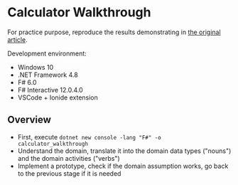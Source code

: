 # Calculator Walkthrough

For practice purpose, reproduce the results demonstrating in [the original article](https://swlaschin.gitbooks.io/fsharpforfunandprofit/content/posts/calculator-design.html).

Development environment: 
- Windows 10
- .NET Framework 4.8
- F# 6.0
- F# Interactive 12.0.4.0
- VSCode + Ionide extension


## Overview
- First, execute `dotnet new console -lang "F#" -o calculator_walkthrough`
- Understand the domain, translate it into  the domain data types ("nouns") and the domain activities ("verbs")
- Implement a prototype, check if the domain assumption works, go back to the previous stage if it is needed
